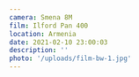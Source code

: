 ```yaml
---
camera: Smena 8M
film: Ilford Pan 400
location: Armenia
date: 2021-02-10 23:00:03
description: ''
photo: '/uploads/film-bw-1.jpg'
---
```

